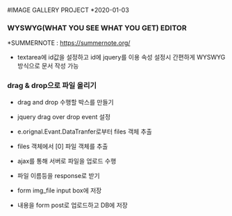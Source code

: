 #IMAGE GALLERY PROJECT
*2020-01-03
### WYSWYG(WHAT YOU SEE WHAT YOU GET) EDITOR
*SUMMERNOTE : https://summernote.org/

* textarea에 id값을 설정하고 id에 jquery를 이용 속성 설정시 간편하게 WYSWYG 방식으로
문서 작성 가능

### drag & drop으로 파일 올리기
* drag and drop 수행할 박스를 만들기
* jquery drag over drop event 설정
* e.orignal.Evant.DataTranfer로부터 files 객체 추출
* files 객체에서 [0] 파일 객체를 추출

* ajax를 통해 서버로 파일을 업로드 수행
* 파일 이름등을 response로 받기
* form img_file input box에 저장
* 내용을 form post로 업로드하고 DB에 저장